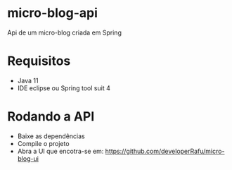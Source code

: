 # micro-blog-api
  Api de um micro-blog criada em Spring
# Requisitos
- Java 11
- IDE eclipse ou Spring tool suit 4
# Rodando a API
- Baixe as dependências
- Compile o projeto
- Abra a UI que encotra-se em: https://github.com/developerRafu/micro-blog-ui
